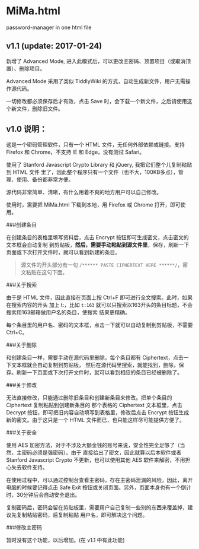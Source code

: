 # MiMa.html
password-manager in one html file


## v1.1 (update: 2017-01-24)

新增了 Advanced Mode, 进入此模式后，可以更改主密码、顶置项目（或取消顶置）、删除项目。

Advanced Mode 采用了类似 TiddlyWiki 的方式，自动生成新文件，用户无需操作源代码。

一切修改都必须保存后才有效，点击 Save 时，会下载一个新文件，之后请使用这个新文件，删除旧文件。


## v1.0 说明：

这是一个密码管理软件，只有一个 HTML 文件，无任何外部依赖或链接。支持 Firefox 和 Chrome，不支持
IE 和 Edge，没有测试 Safari。

使用了 Stanford Javascript Crypto Library 和 jQuery, 我把它们整个儿复制粘贴到 HTML 文件
里了，因此整个程序只有一个文件（也不大，100KB多点），管理、使用、备份都非常方便。

源代码非常简单、清晰，有什么用着不爽的地方用户可以自己修改。

使用时，需要把 MiMa.html 下载到本地，用 Firefox 或 Chrome 打开，即可使用。

###创建条目

在创建条目的表格里填写资料后，点击 Encrypt 按钮即可生成密文，点击密文的文本框会自动复制
到剪贴板，**然后，需要手动粘贴到源文件里**，保存，刷新一下页面或下次打开文件时，就可以看到新建的条目。

> 源文件的开头部分有一句 `/****** PASTE CIPHERTEXT HERE ******/`，密文粘贴在这句下面。

###关于搜索

由于是 HTML 文件，因此直接在页面上按 Ctrl+F 即可进行全文搜索。此时，如果在搜索内容的开头
加上 t:，比如 `t:163` 就可以只搜索以163开头的条目标题，不会搜索用163邮箱做用户名的条目，使搜索
结果更精确。

每个条目里的用户名、密码的文本框，点击一下就可以自动复制到剪贴板，不需要 Ctrl+C。

###关于删除

和创建条目一样，需要手动在源代码里删除。每个条目都有 Ciphertext，点击一下文本框就会自动复制到剪贴板，
然后在源代码里搜索，就能找到，删除，保存。刷新一下页面或下次打开文件时，就可以看到相应的条目已经被删除了。

###关于修改

无法直接修改，只能通过删除旧条目和创建新条目来修改。把单个条目的 Ciphertext 复制粘贴到创建新条目的
那个表格的 Ciphertext 文本框里，点击 Decrypt 按钮，即可把旧内容自动填写到表格里，修改后点击 
Encrypt 按钮生成新的密文。由于这只是一个 HTML 文件而已，也只能这样尽可能提供方便了。

###关于安全

使用 AES 加密方法，对于不涉及大额金钱的账号来说，安全性完全足够了（当然，主密码必须是强密码）。由于
直接给出了密文，因此就算以后本软件或者 Stanford Javascript Crypto 不更新，也可以使用其他 AES
软件来解密，不用担心失去软件支持。

在使用过程中，可以通过控制台查看主密码，存在主密码泄漏的风险，因此，离开电脑的时候要记得点击 Safe Exit
按钮或关闭页面。另外，页面本身也有一个倒计时，30分钟后会自动安全退出。

复制密码后，密码会留在剪贴板里，需要用户自己复制一些别的东西来覆盖掉，建议先复制粘贴密码，后复制粘贴
用户名，即可解决这个问题。

###修改主密码

暂时没有这个功能，以后增加。(在 v1.1 中有此功能)

